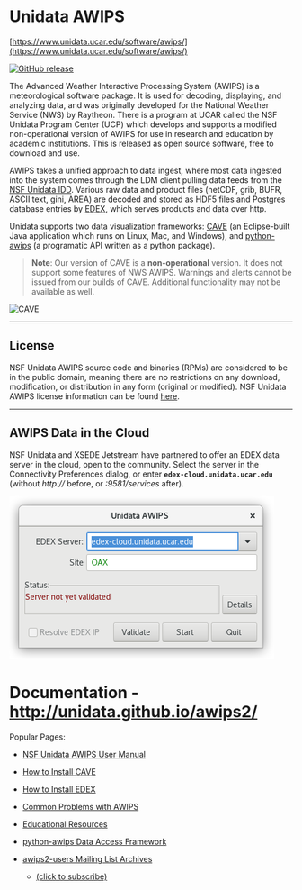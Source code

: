 # Unidata AWIPS

[https://www.unidata.ucar.edu/software/awips/](https://www.unidata.ucar.edu/software/awips/)

[![GitHub release](https://img.shields.io/github/release/Unidata/awips2/all.svg)]() 

The Advanced Weather Interactive Processing System (AWIPS) is a meteorological software package.  It is used for decoding, displaying, and analyzing data, and was originally developed for the National Weather Service (NWS) by Raytheon. There is a program at UCAR called the NSF Unidata Program Center (UCP) which develops and supports a modified non-operational version of AWIPS for use in research and education by academic institutions.  This is released as open source software, free to download and use.

AWIPS takes a unified approach to data ingest, where most data ingested into the system comes through the LDM client pulling data feeds from the [NSF Unidata IDD](https://www.unidata.ucar.edu/projects/#idd). Various raw data and product files (netCDF, grib, BUFR, ASCII text, gini, AREA) are decoded and stored as HDF5 files and Postgres database entries by [EDEX](docs/install/install-edex), which serves products and data over http.

Unidata supports two data visualization frameworks: [CAVE](docs/install/install-cave) (an Eclipse-built Java application which runs on Linux, Mac, and Windows), and [python-awips](docs/python/overview) (a programatic API written as a python package).

> **Note**: Our version of CAVE is a **non-operational** version.  It does not support some features of NWS AWIPS.  Warnings and alerts cannot be issued from our builds of CAVE.  Additional functionality may not be available as well.


![CAVE](https://www.unidata.ucar.edu/software/awips2/images/Unidata_AWIPS2_CAVE.png)

---

## License

NSF Unidata AWIPS source code and binaries (RPMs) are considered to be in the public domain, meaning there are no restrictions on any download, modification, or distribution in any form (original or modified).  NSF Unidata AWIPS license information can be found [here](./LICENSE).

---

## AWIPS Data in the Cloud

NSF Unidata and XSEDE Jetstream have partnered to offer an EDEX data server in the cloud, open to the community.  Select the server in the Connectivity Preferences dialog, or enter **`edex-cloud.unidata.ucar.edu`** (without *http://* before, or *:9581/services* after).

![EDEX in the cloud](docs/images/connectWindow.png)


# Documentation - http://unidata.github.io/awips2/

Popular Pages:

* [NSF Unidata AWIPS User Manual](http://unidata.github.io/awips2/)
* [How to Install CAVE](http://unidata.github.io/awips2/install/install-cave)
* [How to Install EDEX](http://unidata.github.io/awips2/install/install-edex)
* [Common Problems with AWIPS](http://unidata.github.io/awips2/appendix/common-problems)
* [Educational Resources](http://unidata.github.io/awips2/appendix/educational-resources)
* [python-awips Data Access Framework](http://unidata.github.io/python-awips/)
* [awips2-users Mailing List Archives](https://www.unidata.ucar.edu/mailing_lists/archives/awips2-users/)

	* [(click to subscribe)](mailto:awips2-users-join@unidata.ucar.edu)
